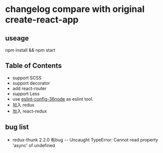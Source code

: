 # changelog compare with original create-react-app

## useage

npm install && npm start

## Table of Contents

- support SCSS
- support decorator
- add react-router
- support Less
- use [eslint-config-36node](https://github.com/36node/eslint-config-36node) as eslint tool.
- 加入 redux
- 加入 react-redux

## bug list

- redux-thunk 2.2.0 有bug -- Uncaught TypeError: Cannot read property 'async' of undefined